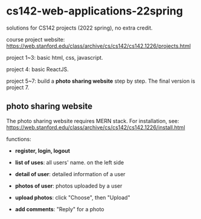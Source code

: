 # cs142-web-applications-22spring

solutions for CS142 projects (2022 spring), no extra credit.

course project website: https://web.stanford.edu/class/archive/cs/cs142/cs142.1226/projects.html

project 1~3: basic html, css, javascript.

project 4: basic ReactJS.

project 5~7: build a **photo sharing website** step by step. The final version is project 7.



## photo sharing website

The photo sharing website requires MERN stack. For installation, see: https://web.stanford.edu/class/archive/cs/cs142/cs142.1226/install.html

functions:

* **register, login, logout**

* **list of uses**: all users' name. on the left side

* **detail of user**: detailed information of a user

* **photos of user**: photos uploaded by a user

* **upload photos**: click "Choose", then "Upload"

* **add comments**: "Reply" for a photo

